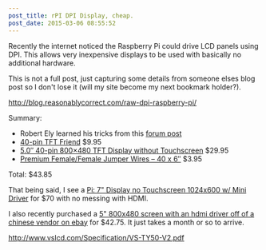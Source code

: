 ```yaml
---
post_title: rPI DPI Display, cheap.
post_date: 2015-03-06 08:55:52
---
```



Recently the internet noticed the Raspberry Pi could drive LCD panels using DPI. This allows very inexpensive displays to be used with basically no additional hardware.

This is not a full post, just capturing some details from someone elses blog post so I don't lose it (will my site become my next bookmark holder?).

http://blog.reasonablycorrect.com/raw-dpi-raspberry-pi/

Summary:

   * Robert Ely learned his tricks from this [forum post](http://www.raspberrypi.org/forums/viewtopic.php?f=100&t=86658)
  * [40-pin TFT Friend](https://www.adafruit.com/products/1932) $9.95
  * [5.0″ 40-pin 800×480 TFT Display without Touchscreen](https://www.adafruit.com/products/1680)  $29.95
   * [Premium Female/Female Jumper Wires – 40 x 6″](https://www.adafruit.com/products/266) $3.95

Total: $43.85

That being said, I see a [Pi: 7" Display no Touchscreen 1024x600 w/ Mini Driver](https://www.adafruit.com/products/2300) for $70 with no messing with HDMI.

I also recently purchased a [5"  800x480 screen with an hdmi driver off of a chinese vendor on ebay](http://www.ebay.com/itm/HDMI-lcd-Controller-board-VS-TY50-V2-5inch-HSD050IDW1-Lcd-Remote-control-/360938515563?ssPageName=ADME:X:AAQ:US:1123) for $42.75. It just takes a month or so to arrive.

http://www.vslcd.com/Specification/VS-TY50-V2.pdf
